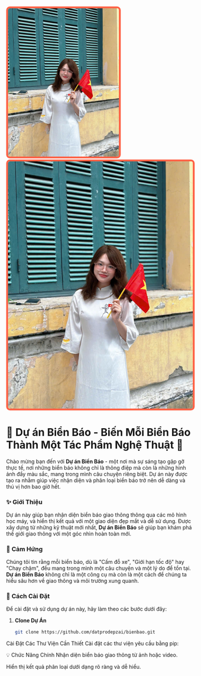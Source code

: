 <br>
 
 <img src="Background.jpg" alt="Ảnh cô ấy" style="border: 5px solid #FF6347; border-radius: 10px; width: 300px; height: auto;">
 <img src="Background.jpg" alt="Ảnh cô ấy" style="border: 5px solid #FF6347; border-radius: 10px; width: 500px; height: auto;">
 
 
 # 🌟 **Dự án Biển Báo - Biến Mỗi Biển Báo Thành Một Tác Phẩm Nghệ Thuật** 🌟
 
 Chào mừng bạn đến với **Dự án Biển Báo** - một nơi mà sự sáng tạo gặp gỡ thực tế, nơi những biển báo không chỉ là thông điệp mà còn là những hình ảnh đầy màu sắc, mang trong mình câu chuyện riêng biệt. Dự án này được tạo ra nhằm giúp việc nhận diện và phân loại biển báo trở nên dễ dàng và thú vị hơn bao giờ hết.
 
 ### ✨ **Giới Thiệu**
 Dự án này giúp bạn nhận diện biển báo giao thông thông qua các mô hình học máy, và hiển thị kết quả với một giao diện đẹp mắt và dễ sử dụng. Được xây dựng từ những kỹ thuật mới nhất, **Dự án Biển Báo** sẽ giúp bạn khám phá thế giới giao thông với một góc nhìn hoàn toàn mới.
 
 ### 🌺 **Cảm Hứng**
 Chúng tôi tin rằng mỗi biển báo, dù là "Cấm đỗ xe", "Giới hạn tốc độ" hay "Chạy chậm", đều mang trong mình một câu chuyện và một lý do để tồn tại. **Dự án Biển Báo** không chỉ là một công cụ mà còn là một cách để chúng ta hiểu sâu hơn về giao thông và môi trường xung quanh.
 
 ### 🚀 **Cách Cài Đặt**
 Để cài đặt và sử dụng dự án này, hãy làm theo các bước dưới đây:
 
 1. **Clone Dự Án**
    ```bash
    git clone https://github.com/datprodepzai/bienbao.git
 Cài Đặt Các Thư Viện Cần Thiết Cài đặt các thư viện yêu cầu bằng pip:
 
 💡 Chức Năng Chính
 Nhận diện biển báo giao thông từ ảnh hoặc video.
 
 Hiển thị kết quả phân loại dưới dạng rõ ràng và dễ hiểu.
